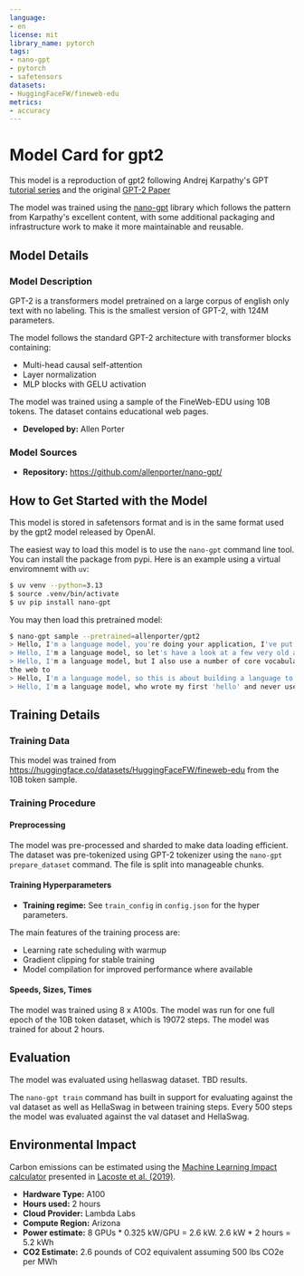 ```yaml
---
language:
- en
license: mit
library_name: pytorch
tags:
- nano-gpt
- pytorch
- safetensors
datasets:
- HuggingFaceFW/fineweb-edu
metrics:
- accuracy
---
```

# Model Card for gpt2

<!-- Provide a quick summary of what the model is/does. -->

This model is a reproduction of gpt2 following Andrej Karpathy's GPT [tutorial series](https://www.youtube.com/watch?v=VMj-3S1tku0&list=PLAqhIrjkxbuWI23v9cThsA9GvCAUhRvKZ)
and the original [GPT-2 Paper](https://cdn.openai.com/better-language-models/language_models_are_unsupervised_multitask_learners.pdf)

The model was trained using the [nano-gpt](https://github.com/allenporter/nano-gpt/) library
which follows the pattern from Karpathy's excellent content, with some additional
packaging and infrastructure work to make it more maintainable and reusable.

## Model Details

### Model Description

GPT-2 is a transformers model pretrained on a large corpus of english only text
with no labeling.  This is the smallest version of GPT-2, with 124M parameters.

The model follows the standard GPT-2 architecture with transformer blocks containing:
  - Multi-head causal self-attention
  - Layer normalization
  - MLP blocks with GELU activation

The model was trained using a sample of the FineWeb-EDU using 10B tokens. The
dataset contains educational web pages.

- **Developed by:** Allen Porter

### Model Sources

<!-- Provide the basic links for the model. -->

- **Repository:** https://github.com/allenporter/nano-gpt/

## How to Get Started with the Model

This model is stored in safetensors format and is in the same format used by
the gpt2 model released by OpenAI.

The easiest way to load this model is to use the `nano-gpt` command line
tool. You can install the package from pypi. Here is an example using
a virtual enviromnemt with `uv`:

```bash
$ uv venv --python=3.13
$ source .venv/bin/activate
$ uv pip install nano-gpt
```

You may then load this pretrained model:

```bash
$ nano-gpt sample --pretrained=allenporter/gpt2
> Hello, I'm a language model, you're doing your application, I've put your main program and you want to model. Here are some things
> Hello, I'm a language model, so let's have a look at a few very old and popular dialects with some basic information about some of
> Hello, I'm a language model, but I also use a number of core vocabulary from the Python language and some data structures from
the web to
> Hello, I'm a language model, so this is about building a language to help my students to express themselves in all possible situations when they are in
> Hello, I'm a language model, who wrote my first 'hello' and never used it, but my first 'hello' can't be in
```

## Training Details

### Training Data

<!-- This should link to a Dataset Card, perhaps with a short stub of information on what the training data is all about as well as documentation related to data pre-processing or additional filtering. -->

This model was trained from https://huggingface.co/datasets/HuggingFaceFW/fineweb-edu
from the 10B token sample.

### Training Procedure

<!-- This relates heavily to the Technical Specifications. Content here should link to that section when it is relevant to the training procedure. -->

#### Preprocessing

The model was pre-processed and sharded to make data loading efficient.  The
dataset was pre-tokenized using GPT-2 tokenizer using the `nano-gpt prepare_dataset`
command. The file is split into manageable chunks.

#### Training Hyperparameters

- **Training regime:** See `train_config` in `config.json` for the hyper parameters.

The main features of the training process are:
- Learning rate scheduling with warmup
- Gradient clipping for stable training
- Model compilation for improved performance where available

#### Speeds, Sizes, Times

The model was trained using 8 x A100s. The model was run for one full epoch of
the 10B token dataset, which is 19072 steps. The model was trained for about 2
hours.

<!-- This section provides information about throughput, start/end time, checkpoint size if relevant, etc. -->

## Evaluation

<!-- This section describes the evaluation protocols and provides the results. -->

The model was evaluated using hellaswag dataset. TBD results.

The `nano-gpt train` command has built in support for evaluating against
the val dataset as well as HellaSwag in between training steps. Every 500 steps
the model was evaluated against the val dataset and HellaSwag.

## Environmental Impact

<!-- Total emissions (in grams of CO2eq) and additional considerations, such as electricity usage, go here. Edit the suggested text below accordingly -->

Carbon emissions can be estimated using the [Machine Learning Impact calculator](https://mlco2.github.io/impact#compute) presented in [Lacoste et al. (2019)](https://arxiv.org/abs/1910.09700).

- **Hardware Type:** A100
- **Hours used:** 2 hours
- **Cloud Provider:** Lambda Labs
- **Compute Region:** Arizona
- **Power estimate:** 8 GPUs * 0.325 kW/GPU = 2.6 kW.  2.6 kW * 2 hours = 5.2 kWh
- **CO2 Estimate:** 2.6 pounds of CO2 equivalent assuming 500 lbs CO2e per MWh
